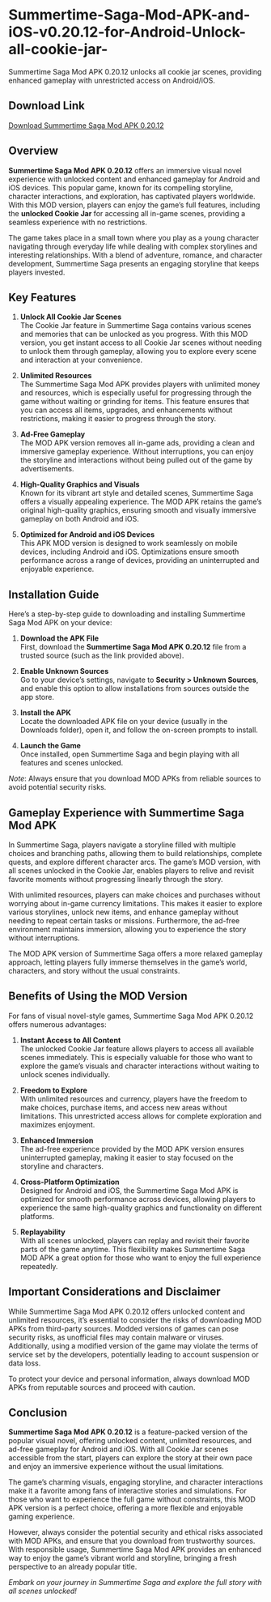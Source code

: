# Summertime-Saga-Mod-APK-and-iOS-v0.20.12-for-Android-Unlock-all-cookie-jar-
Summertime Saga Mod APK 0.20.12 unlocks all cookie jar scenes, providing enhanced gameplay with unrestricted access on Android/iOS.
## Download Link
[Download Summertime Saga Mod APK 0.20.12](https://techymody.com/treasure-of-nadia-mod-apk-v-1-0117-unlocked-all-download-for-android-ios/)
## Overview
**Summertime Saga Mod APK 0.20.12** offers an immersive visual novel experience with unlocked content and enhanced gameplay for Android and iOS devices. This popular game, known for its compelling storyline, character interactions, and exploration, has captivated players worldwide. With this MOD version, players can enjoy the game’s full features, including the **unlocked Cookie Jar** for accessing all in-game scenes, providing a seamless experience with no restrictions.

The game takes place in a small town where you play as a young character navigating through everyday life while dealing with complex storylines and interesting relationships. With a blend of adventure, romance, and character development, Summertime Saga presents an engaging storyline that keeps players invested.

## Key Features

1. **Unlock All Cookie Jar Scenes**  
   The Cookie Jar feature in Summertime Saga contains various scenes and memories that can be unlocked as you progress. With this MOD version, you get instant access to all Cookie Jar scenes without needing to unlock them through gameplay, allowing you to explore every scene and interaction at your convenience.

2. **Unlimited Resources**  
   The Summertime Saga Mod APK provides players with unlimited money and resources, which is especially useful for progressing through the game without waiting or grinding for items. This feature ensures that you can access all items, upgrades, and enhancements without restrictions, making it easier to progress through the story.

3. **Ad-Free Gameplay**  
   The MOD APK version removes all in-game ads, providing a clean and immersive gameplay experience. Without interruptions, you can enjoy the storyline and interactions without being pulled out of the game by advertisements.

4. **High-Quality Graphics and Visuals**  
   Known for its vibrant art style and detailed scenes, Summertime Saga offers a visually appealing experience. The MOD APK retains the game’s original high-quality graphics, ensuring smooth and visually immersive gameplay on both Android and iOS.

5. **Optimized for Android and iOS Devices**  
   This APK MOD version is designed to work seamlessly on mobile devices, including Android and iOS. Optimizations ensure smooth performance across a range of devices, providing an uninterrupted and enjoyable experience.

## Installation Guide
Here’s a step-by-step guide to downloading and installing Summertime Saga Mod APK on your device:

1. **Download the APK File**  
   First, download the **Summertime Saga Mod APK 0.20.12** file from a trusted source (such as the link provided above).

2. **Enable Unknown Sources**  
   Go to your device’s settings, navigate to **Security > Unknown Sources**, and enable this option to allow installations from sources outside the app store.

3. **Install the APK**  
   Locate the downloaded APK file on your device (usually in the Downloads folder), open it, and follow the on-screen prompts to install.

4. **Launch the Game**  
   Once installed, open Summertime Saga and begin playing with all features and scenes unlocked.

*Note*: Always ensure that you download MOD APKs from reliable sources to avoid potential security risks.

## Gameplay Experience with Summertime Saga Mod APK

In Summertime Saga, players navigate a storyline filled with multiple choices and branching paths, allowing them to build relationships, complete quests, and explore different character arcs. The game’s MOD version, with all scenes unlocked in the Cookie Jar, enables players to relive and revisit favorite moments without progressing linearly through the story.

With unlimited resources, players can make choices and purchases without worrying about in-game currency limitations. This makes it easier to explore various storylines, unlock new items, and enhance gameplay without needing to repeat certain tasks or missions. Furthermore, the ad-free environment maintains immersion, allowing you to experience the story without interruptions.

The MOD APK version of Summertime Saga offers a more relaxed gameplay approach, letting players fully immerse themselves in the game’s world, characters, and story without the usual constraints.

## Benefits of Using the MOD Version

For fans of visual novel-style games, Summertime Saga Mod APK 0.20.12 offers numerous advantages:

1. **Instant Access to All Content**  
   The unlocked Cookie Jar feature allows players to access all available scenes immediately. This is especially valuable for those who want to explore the game’s visuals and character interactions without waiting to unlock scenes individually.

2. **Freedom to Explore**  
   With unlimited resources and currency, players have the freedom to make choices, purchase items, and access new areas without limitations. This unrestricted access allows for complete exploration and maximizes enjoyment.

3. **Enhanced Immersion**  
   The ad-free experience provided by the MOD APK version ensures uninterrupted gameplay, making it easier to stay focused on the storyline and characters.

4. **Cross-Platform Optimization**  
   Designed for Android and iOS, the Summertime Saga Mod APK is optimized for smooth performance across devices, allowing players to experience the same high-quality graphics and functionality on different platforms.

5. **Replayability**  
   With all scenes unlocked, players can replay and revisit their favorite parts of the game anytime. This flexibility makes Summertime Saga MOD APK a great option for those who want to enjoy the full experience repeatedly.

## Important Considerations and Disclaimer

While Summertime Saga Mod APK 0.20.12 offers unlocked content and unlimited resources, it’s essential to consider the risks of downloading MOD APKs from third-party sources. Modded versions of games can pose security risks, as unofficial files may contain malware or viruses. Additionally, using a modified version of the game may violate the terms of service set by the developers, potentially leading to account suspension or data loss.

To protect your device and personal information, always download MOD APKs from reputable sources and proceed with caution.

## Conclusion

**Summertime Saga Mod APK 0.20.12** is a feature-packed version of the popular visual novel, offering unlocked content, unlimited resources, and ad-free gameplay for Android and iOS. With all Cookie Jar scenes accessible from the start, players can explore the story at their own pace and enjoy an immersive experience without the usual limitations.

The game’s charming visuals, engaging storyline, and character interactions make it a favorite among fans of interactive stories and simulations. For those who want to experience the full game without constraints, this MOD APK version is a perfect choice, offering a more flexible and enjoyable gaming experience.

However, always consider the potential security and ethical risks associated with MOD APKs, and ensure that you download from trustworthy sources. With responsible usage, Summertime Saga Mod APK provides an enhanced way to enjoy the game’s vibrant world and storyline, bringing a fresh perspective to an already popular title.

*Embark on your journey in Summertime Saga and explore the full story with all scenes unlocked!*

